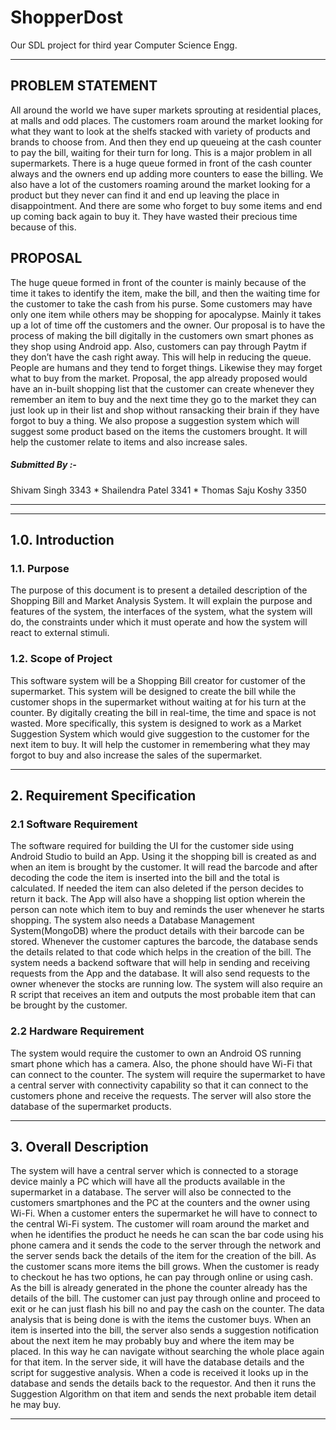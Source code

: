 # ShopperDost
Our SDL project for third year Computer Science Engg. 
*******************************************************************************************************************************

## PROBLEM STATEMENT
  All around the world we have super markets sprouting at residential places, at malls and odd places. The customers roam around the market looking for what they want to look at the shelfs stacked with variety of products and brands to choose from. And then they end up queueing at the cash counter to pay the bill, waiting for their turn for long. This is a major problem in all supermarkets. 
There is a huge queue formed in front of the cash counter always and the owners end up adding more counters to ease the billing. 
We also have a lot of the customers roaming around the market looking for a product but they never can find it and end up leaving the place in disappointment. And there are some who forget to buy some items and end up coming back again to buy it. They have wasted their precious time because of this.

## PROPOSAL
  The huge queue formed in front of the counter is mainly because of the time it takes to identify the item, make the bill, and then the waiting time for the customer to take the cash from his purse. Some customers may have only one item while others may be shopping for apocalypse. Mainly it takes up a lot of time off the customers and the owner.  Our proposal is to have the process of making the bill digitally in the customers own smart phones as they shop using Android app. Also, customers can pay through Paytm if they don’t have the cash right away. This will help in reducing the queue. 
	People are humans and they tend to forget things. Likewise they may forget what to buy from the market. Proposal, the app already proposed would have an in-built shopping list that the customer can create whenever they remember an item to buy and the next time they go to the market they can just look up in their list and shop without ransacking their brain if they have forgot to buy a thing.
	We also propose a suggestion system which will suggest some product based on the items the customers brought. It will help the customer relate to items and also increase sales.

 ##### Submitted By :-      
 Shivam Singh 3343          *
 Shailendra Patel 3341      *
 Thomas Saju Koshy 3350     

*******************************************************************************************************************************
*******************************************************************************************************************************

## 1.0. Introduction

### 1.1. Purpose
  The purpose of this document is to present a detailed description of the Shopping Bill and Market Analysis System. It will explain the purpose and features of the system, the interfaces of the system, what the system will do, the constraints under which it must operate and how the system will react to external stimuli. 
  
### 1.2. Scope of Project
This software system will be a Shopping Bill creator for customer of the supermarket. This system will be designed to create the bill while the customer shops in the supermarket without waiting at for his turn at the counter. By digitally creating the bill in real-time, the time and space is not wasted.
More specifically, this system is designed to work as a Market Suggestion System which would give suggestion to the customer for the next item to buy. It will help the customer in remembering what they may forgot to buy and also increase the sales of the supermarket. 

*******************************************************************************************************************************

## 2. Requirement Specification

### 2.1 Software Requirement

  The software required for building the UI for the customer side using Android Studio to build an App. Using it the shopping bill is created as and when an item is brought by the customer. It will read the barcode and after decoding the code the item is inserted into the bill and the total is calculated. If needed the item can also deleted if the person decides to return it back.
	The App will also have a shopping list option wherein the person can note which item to buy and reminds the user whenever he starts shopping.
	The system also needs a Database Management System(MongoDB) where the product details with their barcode can be stored. Whenever the customer captures the barcode, the database sends the details related to that code which helps in the creation of the bill.
	The system needs a backend software that will help in sending and receiving requests from the App and the database. It will also send requests to the owner whenever the stocks are running low.
	The system will also require an R script that receives an item and outputs the most probable item that can be brought by the customer.

### 2.2 Hardware Requirement

  The system would require the customer to own an Android OS running smart phone which has a camera. Also, the phone should have Wi-Fi that can connect to the counter.
	The system will require the supermarket to have a central server with connectivity capability so that it can connect to the customers phone and receive the requests. The server will also store the database of the supermarket products.

*******************************************************************************************************************************

## 3. Overall Description

  The system will have a central server which is connected to a storage device mainly a PC which will have all the products available in the supermarket in a database. The server will also be connected to the customers smartphones and the PC at the counters and the owner using Wi-Fi.
When a customer enters the supermarket he will have to connect to the central Wi-Fi system. The customer will roam around the market and when he identifies the product he needs he can scan the bar code using his phone camera and it sends the code to the server through the network and the server sends back the details of the item for the creation of the bill. As the customer scans more items the bill grows. 
When the customer is ready to checkout he has two options, he can pay through online or using cash. As the bill is already generated in the phone the counter already has the details of the bill. The customer can just pay through online and proceed to exit or he can just flash his bill no and pay the cash on the counter.
The data analysis that is being done is with the items the customer buys. When an item is inserted into the bill, the server also sends a suggestion notification about the next item he may probably buy and where the item may be placed. In this way he can navigate without searching the whole place again for that item. 
In the server side, it will have the database details and the script for suggestive analysis. When a code is received it looks up in the database and sends the details back to the requestor. And then it runs the Suggestion Algorithm on that item and sends the next probable item detail he may buy.

*******************************************************************************************************************************
